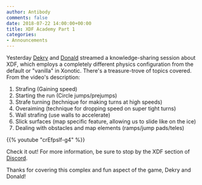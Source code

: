```yaml
---
author: Antibody
comments: false
date: 2018-07-22 14:00:00+00:00
title: XDF Academy Part 1
categories:
- Announcements
---
```

Yesterday [Dekry][dekry] and [Donald][donald] streamed a knowledge-sharing session about XDF, which employs a 
completely different physics configuration from the default or "vanilla" in Xonotic. There's a 
treasure-trove of topics covered. From the video's description:

1. Strafing (Gaining speed) 
2. Starting the run (Circle jumps/prejumps) 
3. Strafe turning (technique for making turns at high speeds) 
4. Overaiming (technique for dropping speed on super tight turns) 
5. Wall strafing (use walls to accelerate) 
6. Slick surfaces (map specific feature, allowing us to slide like on the ice) 
7. Dealing with obstacles and map elements (ramps/jump pads/teles)

{{% youtube "crEfpslf-g4" %}}

Check it out! For more information, be sure to stop by the XDF section of [Discord][discord xdf].

Thanks for covering this complex and fun aspect of the game, Dekry and Donald!

[dekry]: https://forums.xonotic.org/member.php?action=profile&uid=5955
[discord xdf]: https://discord.gg/v447EHx
[donald]: https://forums.xonotic.org/member.php?action=profile&uid=7909
